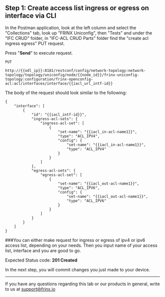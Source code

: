 
## Step 1: Create access list ingress or egress on interface via CLI

In the Postman application, look at the left column and select the "Collections" tab, look up "FRINX Uniconfig", then "Tests" and under the "IFC CRUD" folder, in "IFC-ACL CRUD Parts" folder find the "create acl ingress egress" PUT request.


Press "**Send**" to execute request.

```
PUT

http://{{odl_ip}}:8181/restconf/config/network-topology:network-topology/topology/uniconfig/node/{{node_id}}/frinx-uniconfig-topology:configuration/frinx-openconfig-acl:acl/interfaces/interface/{{iacl_url_intf-id}}
```


The body of the request should look similar to the following:

```
{
    "interface": [
        {
            "id": "{{iacl_intf-id}}",
            "ingress-acl-sets": {
                "ingress-acl-set": [
                    {
                        "set-name": "{{iacl_in-acl-name1}}",
                        "type": "ACL_IPV4",
                        "config": {
                            "set-name": "{{iacl_in-acl-name1}}",
                            "type": "ACL_IPV4"
                        }
                    }
                ]
            },
            "egress-acl-sets": {
                "egress-acl-set": [
                    {
                        "set-name": "{{iacl_out-acl-name1}}",
                        "type": "ACL_IPV6",
                        "config": {
                            "set-name": "{{iacl_out-acl-name1}}",
                            "type": "ACL_IPV6"
                        }
                    }
                ]
            }
        }
    ]
}
```

###You can either make request for ingress or egress of ipv4 or ipv6 access list, depending on your needs. Then you input name of your access list, interface and you are good to go.

Expected Status code: **201 Created**

In the next step, you will commit changes you just made to your device.

---
If you have any questions regarding this lab or our products in general, write to us at [support@frinx.io](mailto:support@frinx.io)